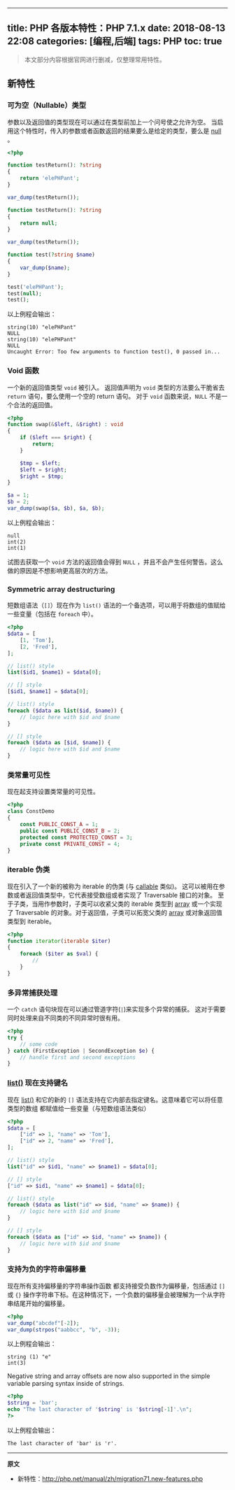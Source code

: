 ----
title: PHP 各版本特性：PHP 7.1.x
date: 2018-08-13 22:08
categories: [编程,后端]
tags: PHP
toc: true
----

> 本文部分内容根据官网进行删减，仅整理常用特性。

## 新特性

### 可为空（Nullable）类型

参数以及返回值的类型现在可以通过在类型前加上一个问号使之允许为空。 当启用这个特性时，传入的参数或者函数返回的结果要么是给定的类型，要么是 [null](http://php.net/manual/zh/language.types.null.php) 。

<!-- more -->

```php
<?php

function testReturn(): ?string
{
    return 'elePHPant';
}

var_dump(testReturn());

function testReturn(): ?string
{
    return null;
}

var_dump(testReturn());

function test(?string $name)
{
    var_dump($name);
}

test('elePHPant');
test(null);
test();
```

以上例程会输出：

```
string(10) "elePHPant"
NULL
string(10) "elePHPant"
NULL
Uncaught Error: Too few arguments to function test(), 0 passed in...
```

### Void 函数

一个新的返回值类型 `void` 被引入。 返回值声明为 `void` 类型的方法要么干脆省去 `return` 语句，要么使用一个空的 return 语句。 对于 `void` 函数来说，`NULL` 不是一个合法的返回值。

```php
<?php
function swap(&$left, &$right) : void
{
    if ($left === $right) {
        return;
    }

    $tmp = $left;
    $left = $right;
    $right = $tmp;
}

$a = 1;
$b = 2;
var_dump(swap($a, $b), $a, $b);
```

以上例程会输出：

```
null
int(2)
int(1)
```

试图去获取一个 `void` 方法的返回值会得到 `NULL` ，并且不会产生任何警告。这么做的原因是不想影响更高层次的方法。

### Symmetric array destructuring

短数组语法（`[]`）现在作为 `list()` 语法的一个备选项，可以用于将数组的值赋给一些变量（包括在 `foreach` 中）。

```php
<?php
$data = [
    [1, 'Tom'],
    [2, 'Fred'],
];

// list() style
list($id1, $name1) = $data[0];

// [] style
[$id1, $name1] = $data[0];

// list() style
foreach ($data as list($id, $name)) {
    // logic here with $id and $name
}

// [] style
foreach ($data as [$id, $name]) {
    // logic here with $id and $name
}
```

### 类常量可见性

现在起支持设置类常量的可见性。

```php
<?php
class ConstDemo
{
    const PUBLIC_CONST_A = 1;
    public const PUBLIC_CONST_B = 2;
    protected const PROTECTED_CONST = 3;
    private const PRIVATE_CONST = 4;
}
```

### iterable 伪类

现在引入了一个新的被称为 iterable 的伪类 (与 [callable](http://php.net/manual/zh/language.types.callable.php) 类似)。 这可以被用在参数或者返回值类型中，它代表接受数组或者实现了 Traversable 接口的对象。 至于子类，当用作参数时，子类可以收紧父类的 iterable 类型到 [array](http://php.net/manual/zh/language.types.array.php) 或一个实现了 Traversable 的对象。对于返回值，子类可以拓宽父类的 [array](http://php.net/manual/zh/language.types.array.php) 或对象返回值类型到 iterable。

```php
<?php
function iterator(iterable $iter)
{
    foreach ($iter as $val) {
        //
    }
}
```

### 多异常捕获处理

一个 `catch` 语句块现在可以通过管道字符(`|`)来实现多个异常的捕获。 这对于需要同时处理来自不同类的不同异常时很有用。

```php
<?php
try {
    // some code
} catch (FirstException | SecondException $e) {
    // handle first and second exceptions
}
```

### [list()](http://php.net/manual/zh/function.list.php) 现在支持键名

现在 [list()](http://php.net/manual/zh/function.list.php) 和它的新的 `[]` 语法支持在它内部去指定键名。这意味着它可以将任意类型的数组 都赋值给一些变量（与短数组语法类似）

```php
<?php
$data = [
    ["id" => 1, "name" => 'Tom'],
    ["id" => 2, "name" => 'Fred'],
];

// list() style
list("id" => $id1, "name" => $name1) = $data[0];

// [] style
["id" => $id1, "name" => $name1] = $data[0];

// list() style
foreach ($data as list("id" => $id, "name" => $name)) {
    // logic here with $id and $name
}

// [] style
foreach ($data as ["id" => $id, "name" => $name]) {
    // logic here with $id and $name
}
```

### 支持为负的字符串偏移量

现在所有支持偏移量的字符串操作函数 都支持接受负数作为偏移量，包括通过 `[]`或 `{}` 操作字符串下标。在这种情况下，一个负数的偏移量会被理解为一个从字符串结尾开始的偏移量。

```php
<?php
var_dump("abcdef"[-2]);
var_dump(strpos("aabbcc", "b", -3));
```

以上例程会输出：

```
string (1) "e"
int(3)
```

Negative string and array offsets are now also supported in the simple variable parsing syntax inside of strings.

```php
<?php
$string = 'bar';
echo "The last character of '$string' is '$string[-1]'.\n";
?>
```

以上例程会输出：

```
The last character of 'bar' is 'r'.
```


----

**原文**

- 新特性：http://php.net/manual/zh/migration71.new-features.php